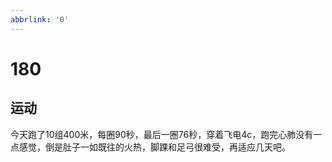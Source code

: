 ```yaml
---
abbrlink: '0'
---
```

# 180

## 运动

今天跑了10组400米，每圈90秒，最后一圈76秒，穿着飞电4c，跑完心肺没有一点感觉，倒是肚子一如既往的火热，脚踝和足弓很难受，再适应几天吧。
